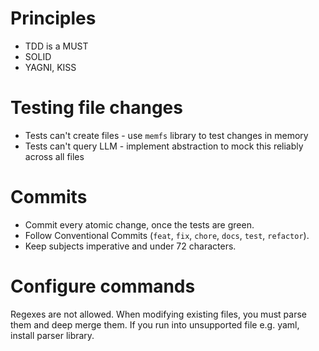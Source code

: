 # Principles

- TDD is a MUST
- SOLID
- YAGNI, KISS

# Testing file changes

- Tests can't create files - use `memfs` library to test changes in memory
- Tests can't query LLM - implement abstraction to mock this reliably across all files

# Commits

- Commit every atomic change, once the tests are green.
- Follow Conventional Commits (`feat`, `fix`, `chore`, `docs`, `test`, `refactor`).
- Keep subjects imperative and under 72 characters.

# Configure commands

Regexes are not allowed. When modifying existing files, you must parse them and deep merge them. If you run into unsupported file e.g. yaml, install parser library. 
